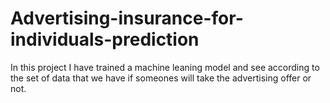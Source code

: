 # Advertising-insurance-for-individuals-prediction
In this project I have trained a machine leaning model and see according to the set of data that we have if someones will take the advertising offer or not.
